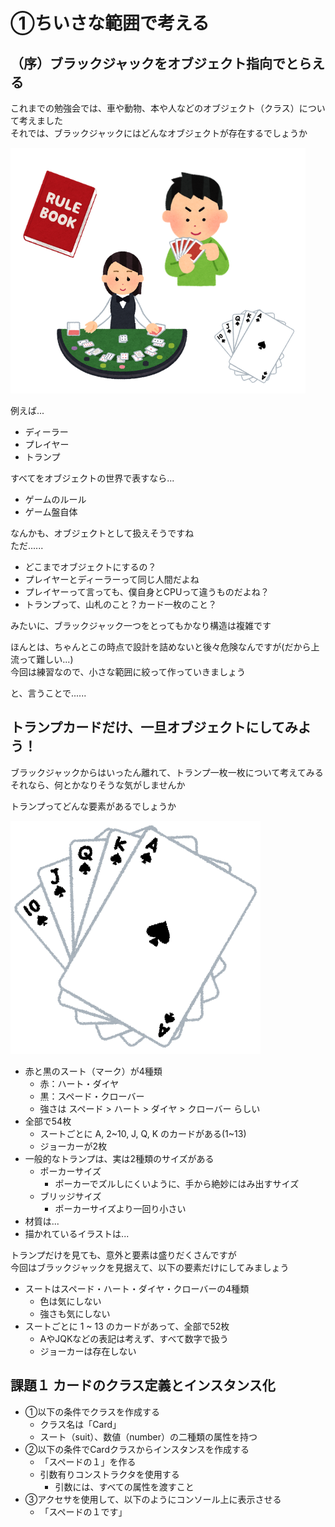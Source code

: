 # ①ちいさな範囲で考える

## （序）ブラックジャックをオブジェクト指向でとらえる

  これまでの勉強会では、車や動物、本や人などのオブジェクト（クラス）について考えました  
  それでは、ブラックジャックにはどんなオブジェクトが存在するでしょうか

![image](../Images/02_01_01.png)

  例えば...
  * ディーラー
  * プレイヤー
  * トランプ
  
  すべてをオブジェクトの世界で表すなら...　　
  * ゲームのルール
  * ゲーム盤自体

  なんかも、オブジェクトとして扱えそうですね  
  ただ......

  * どこまでオブジェクトにするの？
  * プレイヤーとディーラーって同じ人間だよね
  * プレイヤーって言っても、僕自身とCPUって違うものだよね？
  * トランプって、山札のこと？カード一枚のこと？

  みたいに、ブラックジャック一つをとってもかなり構造は複雑です

  ほんとは、ちゃんとこの時点で設計を詰めないと後々危険なんですが(だから上流って難しい...)  
  今回は練習なので、小さな範囲に絞って作っていきましょう  

  と、言うことで......  

## トランプカードだけ、一旦オブジェクトにしてみよう！

  ブラックジャックからはいったん離れて、トランプ一枚一枚について考えてみる  
  それなら、何とかなりそうな気がしませんか

  トランプってどんな要素があるでしょうか

![image](../Images/02_01_02.png)

  * 赤と黒のスート（マーク）が4種類
    * 赤：ハート・ダイヤ
    * 黒：スペード・クローバー
    * 強さは スペード > ハート > ダイヤ > クローバー らしい
  * 全部で54枚
    * スートごとに A, 2~10, J, Q, K のカードがある(1~13)
    * ジョーカーが2枚
  * 一般的なトランプは、実は2種類のサイズがある
    * ポーカーサイズ
      * ポーカーでズルしにくいように、手から絶妙にはみ出すサイズ
    * ブリッジサイズ
      * ポーカーサイズより一回り小さい
  * 材質は...
  * 描かれているイラストは...

  トランプだけを見ても、意外と要素は盛りだくさんですが  
  今回はブラックジャックを見据えて、以下の要素だけにしてみましょう

  * スートはスペード・ハート・ダイヤ・クローバーの4種類
    * 色は気にしない
    * 強さも気にしない
  * スートごとに 1 ~ 13 のカードがあって、全部で52枚
    * AやJQKなどの表記は考えず、すべて数字で扱う
    * ジョーカーは存在しない

## 課題１ カードのクラス定義とインスタンス化

  * ①以下の条件でクラスを作成する
    * クラス名は「Card」
    * スート（suit）、数値（number）の二種類の属性を持つ
  * ②以下の条件でCardクラスからインスタンスを作成する
    * 「スペードの１」を作る
    * 引数有りコンストラクタを使用する
      * 引数には、すべての属性を渡すこと
  * ③アクセサを使用して、以下のようにコンソール上に表示させる
    * 「スペードの１です」
